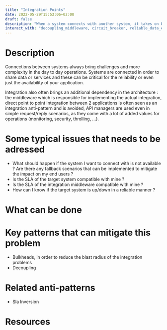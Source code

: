 ```yaml
---
title: "Integration Points"
date: 2022-05-29T15:53:06+02:00
draft: false
description: "When a system connects with another system, it takes on board failures and problems of the latter"
interact_with: "decoupling_middleware, circuit_breaker, reliable_data_exchanges, traceability_of_data_flows"
---
```


# Description

Connections between systems always bring challenges and more complexity in the day to day operations. Systems are connected in order to share data or services and these can be critical for the reliability or even just the availability of your application.

Integration also often brings an additional dependency in the architecture : the middleware which is responsible for implementing the actual integration, direct point to point integration between 2 applications is often seen as an integration anti-pattern and is avoided, API managers are used even in simple request/reply scenarios, as they come with a lot of added values for operations (monitoring, security, throlling, ...).

# Some typical issues that needs to be adressed

- What should happen if the system I want to connect with is not available ? Are there any fallback scenarios that can be implemented to mitigate the impact on my end users ?
- Is the SLA of the target system compatible with mine ?
- Is the SLA of the integration middleware compatible with mine ?
- How can I know if the target system is up/down in a reliable manner ?

# What can be done

# Key patterns that can mitigate this problem

- Bulkheads, in order to reduce the blast radius of the integration problems
- Decoupling

# Related anti-patterns

- Sla Inversion

# Resources
